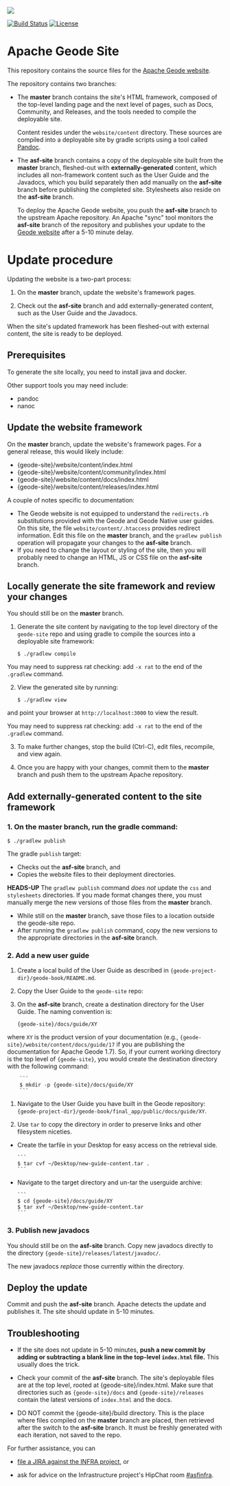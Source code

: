 <!--
Licensed to the Apache Software Foundation (ASF) under one or more
contributor license agreements.  See the NOTICE file distributed with
this work for additional information regarding copyright ownership.
The ASF licenses this file to You under the Apache License, Version 2.0
(the "License"); you may not use this file except in compliance with
the License.  You may obtain a copy of the License at

     http://www.apache.org/licenses/LICENSE-2.0

Unless required by applicable law or agreed to in writing, software
distributed under the License is distributed on an "AS IS" BASIS,
WITHOUT WARRANTIES OR CONDITIONS OF ANY KIND, either express or implied.
See the License for the specific language governing permissions and
limitations under the License.
-->

[<img src="https://geode.apache.org/img/apache_geode_logo.png" align="center"/>](http://geode.apache.org)

[![Build Status](https://travis-ci.org/apache/geode-site.svg?branch=master)](https://travis-ci.org/apache/geode-site) [![License](https://img.shields.io/badge/License-Apache%202.0-blue.svg)](https://www.apache.org/licenses/LICENSE-2.0) 


# Apache Geode Site

This repository contains the source files for the [Apache Geode website](https://geode.apache.org). 

The repository contains two branches:

- The __master__ branch contains the site's HTML framework, composed of the top-level landing page and the next level of pages, such as Docs, Community, and Releases, and the tools needed to compile the deployable site. 

  Content resides under the `website/content` directory. These sources are compiled into a deployable site by gradle scripts using a tool called [Pandoc](http://johnmacfarlane.net/pandoc).

- The __asf-site__ branch contains a copy of the deployable site built from the __master__ branch, fleshed-out with __externally-generated__ content, which includes all non-framework content such as the User Guide and the Javadocs, which you build separately then add manually on the __asf-site__ branch before publishing the completed site. Stylesheets also reside on the __asf-site__ branch.

  To deploy the Apache Geode website, you push the __asf-site__ branch to the upstream Apache repository. An Apache "sync" tool monitors the __asf-site__ branch 
of the repository and publishes your update to the
[Geode website](http://geode.apache.org) after a 5-10 minute delay.


# Update procedure
Updating the website is a two-part process:

1. On the __master__ branch, update the website's framework pages.

1. Check out the __asf-site__ branch and add externally-generated content, such as the User Guide and the Javadocs.

When the site's updated framework has been fleshed-out with external content, the site is ready to be deployed.

## Prerequisites

To generate the site locally, you need to install java and docker. 

Other support tools you may need include:

- pandoc
- nanoc

## Update the website framework

On the __master__ branch, update the website's framework pages. For a general release, this would likely include:

  - {geode-site}/website/content/index.html
  - {geode-site}/website/content/community/index.html
  - {geode-site}/website/content/docs/index.html
  - {geode-site}/website/content/releases/index.html

A couple of notes specific to documentation:

  - The Geode website is not equipped to understand the `redirects.rb` substitutions provided with the Geode and Geode Native user guides. On this site, the file `website/content/.htaccess` provides redirect information. Edit this file on the __master__ branch, and the `gradlew publish` operation will propagate your changes to the __asf-site__ branch.
  - If you need to change the layout or styling of the site, then you will probably need to change
an HTML, JS or CSS file on the __asf-site__ branch.


## Locally generate the site framework and review your changes

You should still be on the __master__ branch. 

1. Generate the site content by navigating to the top level directory of the `geode-site` repo and using gradle to compile the sources into a deployable site framework:

    ```
    $ ./gradlew compile
    ```

  You may need to suppress rat checking: add `-x rat` to the end of the `.gradlew` command.

2. View the generated site by running:

    ```
    $ ./gradlew view
    ```
    
  and point your browser at `http://localhost:3000` to view the result. 

  You may need to suppress rat checking: add `-x rat` to the end of the `.gradlew` command.

3. To make further changes, stop the build (Ctrl-C), edit files, recompile, and view again.

4. Once you are happy with your changes, commit them to the __master__ branch and push them to the upstream Apache repository.

## Add externally-generated content to the site framework

### 1. On the __master__ branch, run the gradle command:

    $ ./gradlew publish

  The gradle `publish` target:

  - Checks out the __asf-site__ branch, and
  - Copies the website files to their deployment directories.

**HEADS-UP**
The `gradlew publish` command *does not* update the `css` and `stylesheets` directories. If you made format changes there, you must manually merge the new versions of those files from the __master__ branch.

  - While still on the __master__ branch, save those files to a location outside the geode-site repo.
  - After running the `gradlew publish` command, copy the new versions to the appropriate directories in the __asf-site__ branch.


### 2. Add a new user guide

1. Create a local build of the User Guide as described in `{geode-project-dir}/geode-book/README.md`. 

1. Copy the User Guide to the `geode-site` repo:

  1. On the __asf-site__ branch, create a destination directory for the User Guide. The naming convention is:

        ```
        {geode-site}/docs/guide/XY
        ```
  where `XY` is the product version of your documentation (e.g., `{geode-site}/website/content/docs/guide/17` if you are publishing the documentation for Apache Geode 1.7). So, if your current working directory is the top level of `{geode-site}`, you would create the destination directory with the following command:

        ```
        $ mkdir -p {geode-site}/docs/guide/XY
        ```

  1. Navigate to the User Guide you have built in the Geode repository: `{geode-project-dir}/geode-book/final_app/public/docs/guide/XY`.

  1. Use `tar` to copy the directory in order to preserve links and other filesystem niceties.

  - Create the tarfile in your Desktop for easy access on the retrieval side.

        ```
        $ tar cvf ~/Desktop/new-guide-content.tar .
        ```

  - Navigate to the target directory and un-tar the userguide archive:

        ```
        $ cd {geode-site}/docs/guide/XY
        $ tar xvf ~/Desktop/new-guide-content.tar
        ```

### 3. Publish new javadocs

You should still be on the __asf-site__ branch. Copy new javadocs directly to the directory
`{geode-site}/releases/latest/javadoc/`.

The new javadocs _replace_ those currently within the directory.

## Deploy the update
Commit and push the __asf-site__ branch. Apache detects the update and publishes it. The site should update in 5-10 minutes.

## Troubleshooting

- If the site does not update in 5-10 minutes, __push a new commit by adding or subtracting a blank line in the top-level `index.html` file.__ This usually does the trick.

- Check your commit of the __asf-site__ branch. The site's deployable files are at the top level, rooted at {geode-site}/index.html. Make sure that directories such as `{geode-site}/docs` and `{geode-site}/releases` contain the latest versions of `index.html` and the docs.

- DO NOT commit the {geode-site}/build directory. This is the place where files compiled on the __master__ branch are placed, then retrieved after the switch to the __asf-site__ branch. It must be freshly generated with each iteration, not saved to the repo.

For further assistance, you can

- [file a JIRA against the INFRA project](https://issues.apache.org/jira/browse/INFRA), or 

- ask for advice on the Infrastructure project's HipChat room [#asfinfra](https://www.hipchat.com/g4P84gemn).

